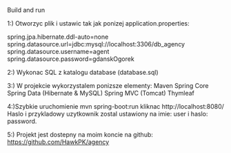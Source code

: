 Build and run

1:)
Otworzyc plik i ustawic tak jak ponizej application.properties:

spring.jpa.hibernate.ddl-auto=none
spring.datasource.url=jdbc:mysql://localhost:3306/db_agency
spring.datasource.username=agent
spring.datasource.password=gdanskOgorek

2:)
Wykonac SQL z katalogu database  (database.sql)


3:) W projekcie wykorzystalem ponizsze elementy:
Maven
Spring Core
Spring Data (Hibernate & MySQL)
Spring MVC (Tomcat)
Thymleaf

4:)Szybkie uruchomienie
mvn spring-boot:run
kliknac http://localhost:8080/
Haslo i przykladowy uzytkownik zostal ustawiony na imie: user i haslo: password.

5:)
Projekt jest dostepny na moim koncie na github:
https://github.com/HawkPK/agency


